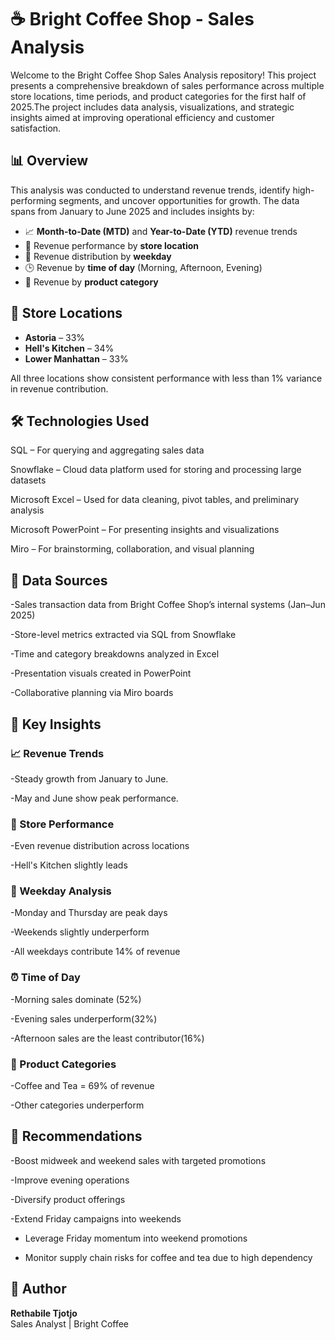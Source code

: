 # ☕ Bright Coffee Shop - Sales Analysis

Welcome to the Bright Coffee Shop Sales Analysis repository! This project presents a comprehensive breakdown of sales performance across multiple store locations, time periods, and product categories for the first half of 2025.The project includes data analysis, visualizations, and strategic insights aimed at improving operational efficiency and customer satisfaction.

## 📊 Overview

This analysis was conducted to understand revenue trends, identify high-performing segments, and uncover opportunities for growth. The data spans from January to June 2025 and includes insights by:


- 📈 **Month-to-Date (MTD)** and **Year-to-Date (YTD)** revenue trends
- 🏪 Revenue performance by **store location**
- 📅 Revenue distribution by **weekday**
- 🕒 Revenue by **time of day** (Morning, Afternoon, Evening)
- 🧾 Revenue by **product category**

## 📍 Store Locations

- **Astoria** – 33%
- **Hell's Kitchen** – 34%
- **Lower Manhattan** – 33%
  
All three locations show consistent performance with less than 1% variance in revenue contribution.

## 🛠️ Technologies Used

SQL – For querying and aggregating sales data

Snowflake – Cloud data platform used for storing and processing large datasets

Microsoft Excel – Used for data cleaning, pivot tables, and preliminary analysis

Microsoft PowerPoint – For presenting insights and visualizations

Miro – For brainstorming, collaboration, and visual planning


## 📂 Data Sources


-Sales transaction data from Bright Coffee Shop’s internal systems (Jan–Jun 2025)

-Store-level metrics extracted via SQL from Snowflake

-Time and category breakdowns analyzed in Excel

-Presentation visuals created in PowerPoint

-Collaborative planning via Miro boards


## 🧠 Key Insights

### 📈 Revenue Trends

-Steady growth from January to June.

-May and June show peak performance.


### 🏪 Store Performance

-Even revenue distribution across locations

-Hell's Kitchen slightly leads


### 📅 Weekday Analysis

-Monday and Thursday are peak days

-Weekends slightly underperform

-All weekdays contribute 14% of revenue

### ⏰ Time of Day

-Morning sales dominate (52%)

-Evening sales underperform(32%)

-Afternoon sales are the least contributor(16%)


### 🍵 Product Categories

-Coffee and Tea = 69% of revenue

-Other categories underperform


## 📌 Recommendations

-Boost midweek and weekend sales with targeted promotions

-Improve evening operations

-Diversify product offerings

-Extend Friday campaigns into weekends


- Leverage Friday momentum into weekend promotions
  
- Monitor supply chain risks for coffee and tea due to high dependency


## 👤 Author

**Rethabile Tjotjo**  
Sales Analyst | Bright Coffee


